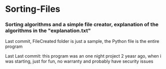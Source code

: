 # Sorting-Files

### Sorting algorithms and a simple file creator, explanation of the algorithms in the "explanation.txt"

<p> Last commit, FileCreated folder is just a sample, the Python file is the entire program </p>
<p> Last Last commit: this program was an one night project 2 yeasr ago, when i was starting, just for fun, no warranty and probably have security issues
